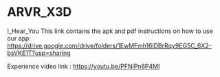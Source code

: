 # ARVR_X3D
I_Hear_You
This link contains the apk and pdf instructions on how to use our app: 
https://drive.google.com/drive/folders/1EwMFmh16lDBrRqy9EG5C_6X2-bsVKE1T?usp=sharing


Experience video link : 
https://youtu.be/PFNlPn6P4MI
